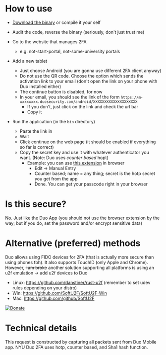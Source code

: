 # How to use

* [Download the binary](https://github.com/quangIO/no-duo-lockout/releases/)
  or compile it your self
* Audit the code, reverse the binary (seriously, don't just trust me)
* Go to the website that manages 2FA
  * e.g. not-start-portal, not-some-university portals
* Add a new tablet

  * Just choose Android (you are gonna use different 2FA client anyway)
  * Do not use the QR code. Choose the option which sends the activation
    link to your email (don't open the link on your phone with Duo
    installed either)
  * The continue button is disabled, for now
  * In your email, you should see the link of the form
    `https://m-xxxxxxxx.duosecurity.com/android/XXXXXXXXXXXXXXXXXXXX`
    * If you don't, just click on the link and check the url bar
    * Copy it
* Run the application (in the `bin` directory)
  * Paste the link in
  * Wait
  * Click continue on the web page (it should be enabled if everything
    so far is correct)
  * Copy the secret key and use it with whatever authenticator you
    want. (Note: Duo uses *counter based* hopt)
    * Example: you can use
      [this extension](https://github.com/Authenticator-Extension/Authenticator)
      in browser
      * Edit -> Manual Entry
      * Counter based; name = any thing; secret is the hotp secret
        you get from the app
      * Done. You can get your passcode right in your browser

# Is this secure?

No. Just like the Duo App (you should not use the browser extension by
the way; but if you do, set the password and/or encrypt sensitive data)

# Alternative (preferred) methods

Duo allows using FIDO devices for 2FA (that is actually more secure than
using phones tbh). It also supports TouchID (only Apple and Chrome).
However, ~~i am broke~~ another solution supporting all platforms is
using an u2f emulation -> add u2f devices to Duo

* Linux: https://github.com/danstiner/rust-u2f (remember to set udev rules depending on your distro)
* Win: https://github.com/SoftU2F/SoftU2F-Win
* Mac: https://github.com/github/SoftU2F

[![Donate](https://img.shields.io/badge/Donate-PayPal-green.svg)](https://www.paypal.com/cgi-bin/webscr?cmd=_s-xclick&hosted_button_id=C44YKYMVNL4TA)

# Technical details

This request is constructed by capturing all packets sent from Duo Mobile app. NYU Duo 2FA uses hotp, counter based, and Sha1 hash function.
